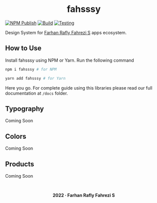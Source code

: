 <div align="center">

# fahsssy

</div>

[![NPM Publish](https://github.com/raflyfahrezi/fahsssy/actions/workflows/npm_publish.yml/badge.svg)](https://github.com/raflyfahrezi/fahsssy/actions/workflows/npm_publish.yml)
[![Build](https://github.com/raflyfahrezi/fahsssy/actions/workflows/build.yml/badge.svg)](https://github.com/raflyfahrezi/fahsssy/actions/workflows/build.yml)
[![Testing](https://github.com/raflyfahrezi/fahsssy/actions/workflows/testing.yml/badge.svg)](https://github.com/raflyfahrezi/fahsssy/actions/workflows/testing.yml)

Design System for [Farhan Rafly Fahrezi S](https://raflyfahrezi.space) apps ecosystem.

## How to Use

Install fahsssy using NPM or Yarn. Run the following command

```bash
npm i fahsssy # for NPM
```

```bash
yarn add fahsssy # for Yarn
```

Here you go. For complete guide using this libraries please read our full documentation at `/docs` folder.

## Typography

Coming Soon

## Colors

Coming Soon

## Products

Coming Soon

&ensp;

<p align="center" style="font-weight: bold;">
2022 &middot; Farhan Rafly Fahrezi S
</p>
